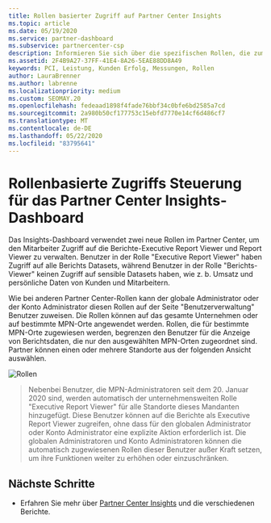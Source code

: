 ```yaml
---
title: Rollen basierter Zugriff auf Partner Center Insights
ms.topic: article
ms.date: 05/19/2020
ms.service: partner-dashboard
ms.subservice: partnercenter-csp
description: Informieren Sie sich über die spezifischen Rollen, die zum Anzeigen von Partner Center Insights-Berichten erforderlich sind Hierzu gehören die Rollen des Executive Report Viewer und der Berichts-Viewer.
ms.assetid: 2F4B9A27-37FF-41E4-8A26-5EAE88DD8A49
keywords: PCI, Leistung, Kunden Erfolg, Messungen, Rollen
author: LauraBrenner
ms.author: labrenne
ms.localizationpriority: medium
ms.custom: SEOMAY.20
ms.openlocfilehash: fedeaad1898f4fade76bbf34c0bfe6bd2585a7cd
ms.sourcegitcommit: 2a980b50cf177753c15ebfd7770e14cf6d486cf7
ms.translationtype: MT
ms.contentlocale: de-DE
ms.lasthandoff: 05/22/2020
ms.locfileid: "83795641"
---
```

# <a name="role-based-access-control-to-the-partner-center-insights-dashboard"></a>Rollenbasierte Zugriffs Steuerung für das Partner Center Insights-Dashboard

Das Insights-Dashboard verwendet zwei neue Rollen im Partner Center, um den Mitarbeiter Zugriff auf die Berichte-Executive Report Viewer und Report Viewer zu verwalten.  Benutzer in der Rolle "Executive Report Viewer" haben Zugriff auf alle Berichts Datasets, während Benutzer in der Rolle "Berichts-Viewer" keinen Zugriff auf sensible Datasets haben, wie z. b. Umsatz und persönliche Daten von Kunden und Mitarbeitern.  

Wie bei anderen Partner Center-Rollen kann der globale Administrator oder der Konto Administrator diesen Rollen auf der Seite "Benutzerverwaltung" Benutzer zuweisen. Die Rollen können auf das gesamte Unternehmen oder auf bestimmte MPN-Orte angewendet werden. Rollen, die für bestimmte MPN-Orte zugewiesen werden, begrenzen den Benutzer für die Anzeige von Berichtsdaten, die nur den ausgewählten MPN-Orten zugeordnet sind. Partner können einen oder mehrere Standorte aus der folgenden Ansicht auswählen.

![Rollen](images/pci/roles.png)

>Nebenbei Benutzer, die MPN-Administratoren seit dem 20. Januar 2020 sind, werden automatisch der unternehmensweiten Rolle "Executive Report Viewer" für alle Standorte dieses Mandanten hinzugefügt. Diese Benutzer können auf die Berichte als Executive Report Viewer zugreifen, ohne dass für den globalen Administrator oder Konto Administrator eine explizite Aktion erforderlich ist. Die globalen Administratoren und Konto Administratoren können die automatisch zugewiesenen Rollen dieser Benutzer außer Kraft setzen, um ihre Funktionen weiter zu erhöhen oder einzuschränken.

## <a name="next-steps"></a>Nächste Schritte

- Erfahren Sie mehr über [Partner Center Insights](partner-center-insights.md) und die verschiedenen Berichte.
